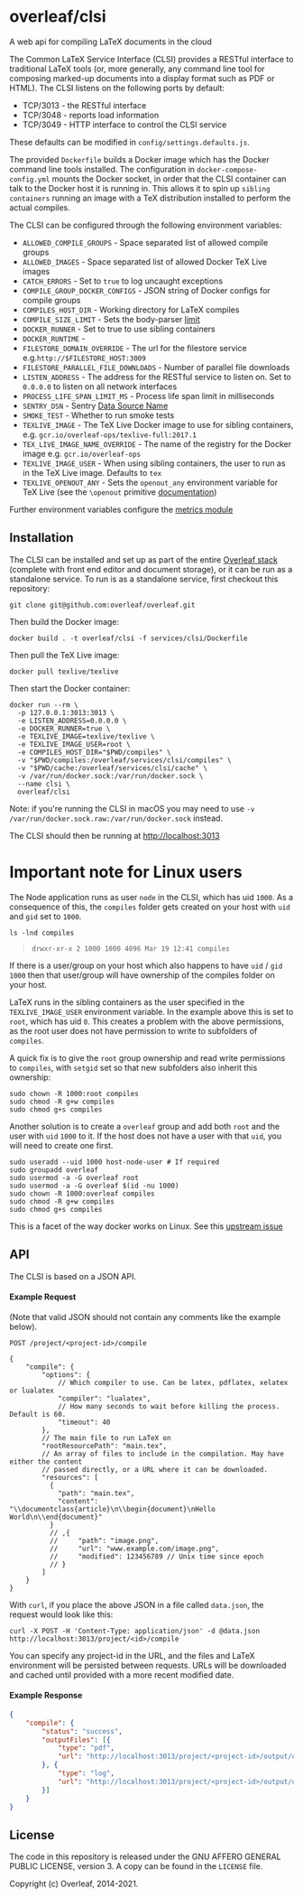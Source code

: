 overleaf/clsi
===============

A web api for compiling LaTeX documents in the cloud

The Common LaTeX Service Interface (CLSI) provides a RESTful interface to traditional LaTeX tools (or, more generally, any command line tool for composing marked-up documents into a display format such as PDF or HTML). The CLSI listens on the following ports by default:

* TCP/3013 - the RESTful interface
* TCP/3048 - reports load information
* TCP/3049 - HTTP interface to control the CLSI service

These defaults can be modified in `config/settings.defaults.js`.

The provided `Dockerfile` builds a Docker image which has the Docker command line tools installed. The configuration in `docker-compose-config.yml` mounts the Docker socket, in order that the CLSI container can talk to the Docker host it is running in. This allows it to spin up `sibling containers` running an image with a TeX distribution installed to perform the actual compiles.

The CLSI can be configured through the following environment variables:

* `ALLOWED_COMPILE_GROUPS` - Space separated list of allowed compile groups
* `ALLOWED_IMAGES` - Space separated list of allowed Docker TeX Live images
* `CATCH_ERRORS` - Set to `true` to log uncaught exceptions
* `COMPILE_GROUP_DOCKER_CONFIGS` - JSON string of Docker configs for compile groups
* `COMPILES_HOST_DIR` - Working directory for LaTeX compiles
* `COMPILE_SIZE_LIMIT` - Sets the body-parser [limit](https://github.com/expressjs/body-parser#limit)
* `DOCKER_RUNNER` - Set to true to use sibling containers
* `DOCKER_RUNTIME` -
* `FILESTORE_DOMAIN_OVERRIDE` - The url for the filestore service e.g.`http://$FILESTORE_HOST:3009`
* `FILESTORE_PARALLEL_FILE_DOWNLOADS` - Number of parallel file downloads
* `LISTEN_ADDRESS` - The address for the RESTful service to listen on. Set to `0.0.0.0` to listen on all network interfaces
* `PROCESS_LIFE_SPAN_LIMIT_MS` - Process life span limit in milliseconds
* `SENTRY_DSN` - Sentry [Data Source Name](https://docs.sentry.io/product/sentry-basics/dsn-explainer/)
* `SMOKE_TEST` - Whether to run smoke tests
* `TEXLIVE_IMAGE` - The TeX Live Docker image to use for sibling containers, e.g. `gcr.io/overleaf-ops/texlive-full:2017.1`
* `TEX_LIVE_IMAGE_NAME_OVERRIDE` - The name of the registry for the Docker image e.g. `gcr.io/overleaf-ops`
* `TEXLIVE_IMAGE_USER` - When using sibling containers, the user to run as in the TeX Live image. Defaults to `tex`
* `TEXLIVE_OPENOUT_ANY` - Sets the `openout_any` environment variable for TeX Live (see the `\openout` primitive [documentation](http://tug.org/texinfohtml/web2c.html#tex-invocation))

Further environment variables configure the [metrics module](https://github.com/overleaf/metrics-module)

Installation
------------

The CLSI can be installed and set up as part of the entire [Overleaf stack](https://github.com/overleaf/overleaf) (complete with front end editor and document storage), or it can be run as a standalone service. To run is as a standalone service, first checkout this repository:

```shell
git clone git@github.com:overleaf/overleaf.git
```

Then build the Docker image:

```shell
docker build . -t overleaf/clsi -f services/clsi/Dockerfile
```

Then pull the TeX Live image:

```shell
docker pull texlive/texlive
```

Then start the Docker container:

```shell
docker run --rm \
  -p 127.0.0.1:3013:3013 \
  -e LISTEN_ADDRESS=0.0.0.0 \
  -e DOCKER_RUNNER=true \
  -e TEXLIVE_IMAGE=texlive/texlive \
  -e TEXLIVE_IMAGE_USER=root \
  -e COMPILES_HOST_DIR="$PWD/compiles" \
  -v "$PWD/compiles:/overleaf/services/clsi/compiles" \
  -v "$PWD/cache:/overleaf/services/clsi/cache" \
  -v /var/run/docker.sock:/var/run/docker.sock \
  --name clsi \
  overleaf/clsi
```

Note: if you're running the CLSI in macOS you may need to use `-v /var/run/docker.sock.raw:/var/run/docker.sock` instead.

The CLSI should then be running at <http://localhost:3013>

Important note for Linux users
==============================

The Node application runs as user `node` in the CLSI, which has uid `1000`. As a consequence of this, the `compiles` folder gets created on your host with `uid` and `gid` set to `1000`.

```shell
ls -lnd compiles
```
> `drwxr-xr-x 2 1000 1000 4096 Mar 19 12:41 compiles`

If there is a user/group on your host which also happens to have `uid` / `gid` `1000` then that user/group will have ownership of the compiles folder on your host.

LaTeX runs in the sibling containers as the user specified in the `TEXLIVE_IMAGE_USER` environment variable. In the example above this is set to `root`, which has uid `0`. This creates a problem with the above permissions, as the root user does not have permission to write to subfolders of `compiles`.

A quick fix is to give the `root` group ownership and read write permissions to `compiles`, with `setgid` set so that new subfolders also inherit this ownership:

```shell
sudo chown -R 1000:root compiles
sudo chmod -R g+w compiles
sudo chmod g+s compiles
```

Another solution is to create a `overleaf` group and add both `root` and the user with `uid` `1000` to it. If the host does not have a user with that `uid`, you will need to create one first.

```shell
sudo useradd --uid 1000 host-node-user # If required
sudo groupadd overleaf
sudo usermod -a -G overleaf root
sudo usermod -a -G overleaf $(id -nu 1000)
sudo chown -R 1000:overleaf compiles
sudo chmod -R g+w compiles
sudo chmod g+s compiles
```

This is a facet of the way docker works on Linux. See this [upstream issue](https://github.com/moby/moby/issues/7198)


API
---

The CLSI is based on a JSON API.

#### Example Request

(Note that valid JSON should not contain any comments like the example below).

    POST /project/<project-id>/compile

```json5
{
    "compile": {
        "options": {
            // Which compiler to use. Can be latex, pdflatex, xelatex or lualatex
            "compiler": "lualatex",
            // How many seconds to wait before killing the process. Default is 60.
            "timeout": 40
        },
        // The main file to run LaTeX on
        "rootResourcePath": "main.tex",
        // An array of files to include in the compilation. May have either the content
        // passed directly, or a URL where it can be downloaded.
        "resources": [
          {
            "path": "main.tex",
            "content": "\\documentclass{article}\n\\begin{document}\nHello World\n\\end{document}"
          }
          // ,{
          //     "path": "image.png",
          //     "url": "www.example.com/image.png",
          //     "modified": 123456789 // Unix time since epoch
          // }
        ]
    }
}
```

With `curl`, if you place the above JSON in a file called `data.json`, the request would look like this:

```shell
curl -X POST -H 'Content-Type: application/json' -d @data.json http://localhost:3013/project/<id>/compile
```

You can specify any project-id in the URL, and the files and LaTeX environment will be persisted between requests.
URLs will be downloaded and cached until provided with a more recent modified date.

#### Example Response

```json
{
    "compile": {
        "status": "success",
        "outputFiles": [{
            "type": "pdf",
            "url": "http://localhost:3013/project/<project-id>/output/output.pdf"
        }, {
            "type": "log",
            "url": "http://localhost:3013/project/<project-id>/output/output.log"
        }]
    }
}
```

License
-------

The code in this repository is released under the GNU AFFERO GENERAL PUBLIC LICENSE, version 3. A copy can be found in the `LICENSE` file.

Copyright (c) Overleaf, 2014-2021.
